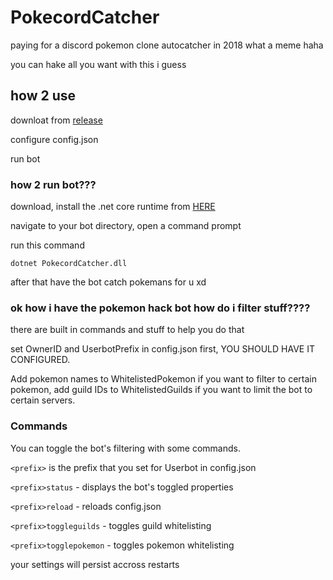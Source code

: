 # PokecordCatcher
paying for a discord pokemon clone autocatcher in 2018 what a meme haha

you can hake all you want with this i guess

## how 2 use
downloat from [release](https://github.com/ExtraConcentratedJuice/pokecord-catcher/releases/tag/1.0)

configure config.json

run bot

### how 2 run bot???
download, install the .net core runtime from [HERE](https://www.microsoft.com/net/download/thank-you/dotnet-runtime-2.1.1-windows-hosting-bundle-installer)

navigate to your bot directory, open a command prompt

run this command

`dotnet PokecordCatcher.dll`

after that have the bot catch pokemans for u xd

### ok how i have the pokemon hack bot how do i filter stuff????
there are built in commands and stuff to help you do that

set OwnerID and UserbotPrefix in config.json first, YOU SHOULD HAVE IT CONFIGURED.

Add pokemon names to WhitelistedPokemon if you want to filter to certain pokemon, add guild IDs to WhitelistedGuilds if you want to limit the bot to certain servers.

### Commands

You can toggle the bot's filtering with some commands.

`<prefix>` is the prefix that you set for Userbot in config.json

`<prefix>status` - displays the bot's toggled properties

`<prefix>reload` - reloads config.json 

`<prefix>toggleguilds` - toggles guild whitelisting

`<prefix>togglepokemon` - toggles pokemon whitelisting


your settings will persist accross restarts